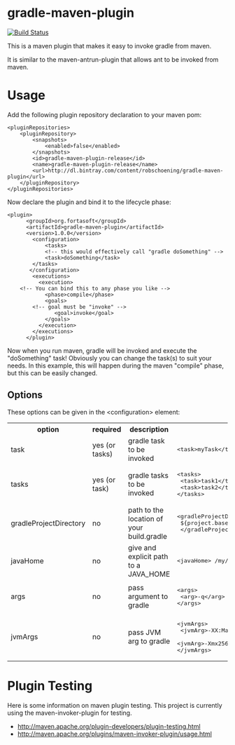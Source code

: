 # gradle-maven-plugin

[![Build Status](https://secure.travis-ci.org/if6was9/gradle-maven-plugin.png?branch=master)](http://travis-ci.org/if6was9/gradle-maven-plugin)


This is a maven plugin that makes it easy to invoke gradle from maven.  

It is similar to the maven-antrun-plugin that allows ant to be invoked from maven. 

# Usage

Add the following plugin repository declaration to your maven pom:

```
<pluginRepositories>
	<pluginRepository>
		<snapshots>
			<enabled>false</enabled>
		</snapshots>
		<id>gradle-maven-plugin-release</id>
		<name>gradle-maven-plugin-release</name>
		<url>http://dl.bintray.com/content/robschoening/gradle-maven-plugin</url>
	</pluginRepository>
</pluginRepositories>
```

Now declare the plugin and bind it to the lifecycle phase:

```
<plugin>
      <groupId>org.fortasoft</groupId>
      <artifactId>gradle-maven-plugin</artifactId>
      <version>1.0.0</version>
        <configuration>
        	<tasks>
			<!-- this would effectively call "gradle doSomething" -->
			<task>doSomething</task>
		</tasks>
       </configuration>
        <executions>
          <execution>
	<!-- You can bind this to any phase you like -->
            <phase>compile</phase>
            <goals>
		<!-- goal must be "invoke" -->
               <goal>invoke</goal>
            </goals>
          </execution>
        </executions>
      </plugin>
```

Now when you run maven, gradle will be invoked and execute the "doSomething" task!  Obviously you can change the task(s)
to suit your needs.
In this example, this will happen during the maven "compile" phase, but this can be easily changed.

## Options
These options can be given in the &lt;configuration&gt; element:

<table>
<tr><th>option</th><th>required</th><th>description</th><th>example</th></tr>

<tr><td>task</td><td>yes (or tasks) </td><td>gradle task to be invoked</td><td><pre>&lt;task&gt;myTask&lt;/task&gt;</pre> </td></tr>
<tr><td>tasks</td><td>yes (or task) </td><td>gradle tasks to be invoked</td><td><pre>&lt;tasks&gt;<br> &lt;task&gt;task1&lt;/task&gt;<br/> &lt;task&gt;task2&lt;/task&gt; <br/>&lt;/tasks&gt;</pre></td></tr>
<tr><td>gradleProjectDirectory</td><td>no</td><td>path to the location of your build.gradle</td><td><pre>&lt;gradleProjectDirectory&gt;<br /> ${project.basedir}/another/path<br/> &lt;/gradleProjectDirectory&gt;</pre></td></tr>
<tr><td>javaHome</td><td>no</td><td>give and explicit path to a JAVA_HOME</td><td><pre>&lt;javaHome&gt; /my/path/to/jdk &lt;/javaHome&gt;</td></pre></tr>
<tr><td>args</td><td>no</td><td>pass argument to gradle</td><td><pre>&lt;args&gt;<br> &lt;arg&gt;-q&lt;/arg&gt; <br/>&lt;/args&gt;</td></pre></tr>
<tr><td>jvmArgs</td><td>no</td><td>pass JVM arg to gradle</td><td><pre>&lt;jvmArgs&gt;<br/> &lt;jvmArg&gt;-XX:MaxPermSize=128m&lt;/jvmArg&gt;<br/> 
&lt;jvmArg&gt;-Xmx256m&lt;/jvmArg&gt; <br/>&lt;/jvmArgs&gt;</pre></td></tr>
</table>

# Plugin Testing

Here is some information on maven plugin testing.  This project is currently using the maven-invoker-plugin for testing.

* http://maven.apache.org/plugin-developers/plugin-testing.html
* http://maven.apache.org/plugins/maven-invoker-plugin/usage.html
